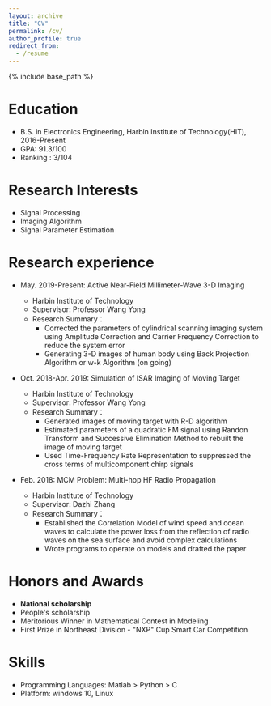 ```yaml
---
layout: archive
title: "CV"
permalink: /cv/
author_profile: true
redirect_from:
  - /resume
---
```


{% include base_path %}

Education
======
* B.S. in Electronics Engineering, Harbin Institute of Technology(HIT), 2016-Present
* GPA: 91.3/100
* Ranking : 3/104

Research Interests
======
* Signal Processing
* Imaging Algorithm
* Signal Parameter Estimation

Research experience
======
* May. 2019-Present: Active Near-Field Millimeter-Wave 3-D Imaging
  * Harbin Institute of Technology
  * Supervisor: Professor Wang Yong
  * Research Summary：
    * Corrected the parameters of cylindrical scanning imaging system using Amplitude Correction and Carrier Frequency Correction to reduce the system error
    * Generating 3-D images of human body using Back Projection Algorithm or w-k Algorithm (on going)
  

* Oct. 2018-Apr. 2019: Simulation of ISAR Imaging of Moving Target
  * Harbin Institute of Technology
  * Supervisor: Professor Wang Yong
  * Research Summary：
    * Generated images of moving target with R-D algorithm
    * Estimated parameters of a quadratic FM signal using Randon Transform and Successive Elimination Method to rebuilt the image of moving target
    * Used Time-Frequency Rate Representation to suppressed the cross terms of multicomponent chirp signals

* Feb. 2018: MCM Problem: Multi-hop HF Radio Propagation
  * Harbin Institute of Technology
  * Supervisor: Dazhi Zhang
  * Research Summary：
    * Established the Correlation Model of wind speed and ocean waves to calculate the power loss from the reflection of radio waves on the sea surface and avoid complex calculations
    * Wrote programs to operate on models and drafted the paper
  
  
Honors and Awards
======
* **National scholarship**
* People's scholarship
* Meritorious Winner in Mathematical Contest in Modeling
* First Prize in Northeast Division - "NXP" Cup Smart Car Competition

Skills
======
* Programming Languages: Matlab > Python > C
* Platform: windows 10, Linux

